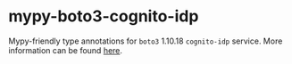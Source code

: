 # mypy-boto3-cognito-idp

Mypy-friendly type annotations for `boto3` 1.10.18 `cognito-idp` service.
More information can be found [here](https://github.com/vemel/mypy_boto3).